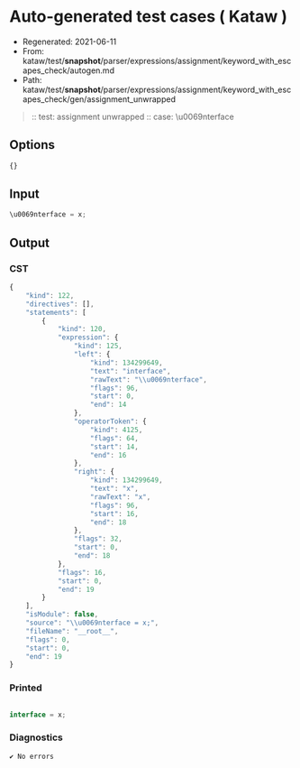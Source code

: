 # Auto-generated test cases ( Kataw )
- Regenerated: 2021-06-11
- From: kataw/test/__snapshot__/parser/expressions/assignment/keyword_with_escapes_check/autogen.md
- Path: kataw/test/__snapshot__/parser/expressions/assignment/keyword_with_escapes_check/gen/assignment_unwrapped
> :: test: assignment unwrapped
> :: case: \u0069nterface
## Options

`````js
{}
`````
## Input

`````js
\u0069nterface = x;
`````
## Output

### CST

```javascript
{
    "kind": 122,
    "directives": [],
    "statements": [
        {
            "kind": 120,
            "expression": {
                "kind": 125,
                "left": {
                    "kind": 134299649,
                    "text": "interface",
                    "rawText": "\\u0069nterface",
                    "flags": 96,
                    "start": 0,
                    "end": 14
                },
                "operatorToken": {
                    "kind": 4125,
                    "flags": 64,
                    "start": 14,
                    "end": 16
                },
                "right": {
                    "kind": 134299649,
                    "text": "x",
                    "rawText": "x",
                    "flags": 96,
                    "start": 16,
                    "end": 18
                },
                "flags": 32,
                "start": 0,
                "end": 18
            },
            "flags": 16,
            "start": 0,
            "end": 19
        }
    ],
    "isModule": false,
    "source": "\\u0069nterface = x;",
    "fileName": "__root__",
    "flags": 0,
    "start": 0,
    "end": 19
}
```

### Printed

```javascript

interface = x;
```

### Diagnostics

```javascript
✔ No errors
```

